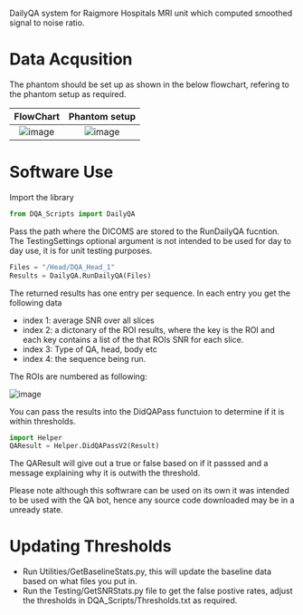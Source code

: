 DailyQA system for Raigmore Hospitals MRI unit which computed smoothed signal to noise ratio. 

# Data Acqusition
The phantom should be set up as shown in the below flowchart, refering to the phantom setup as required. 

FlowChart             |  Phantom setup
:-------------------------:|:-------------------------:
![image](https://github.com/user-attachments/assets/65ee924c-adca-45cb-90a3-8aade1e5fb91)  |  ![image](https://github.com/user-attachments/assets/1ff87615-4890-4893-a556-e3ce5501a8d4)

# Software Use 
Import the library 
```python
from DQA_Scripts import DailyQA
```

Pass the path where the DICOMS are stored to the RunDailyQA fucntion. The TestingSettings optional argument is not intended to be used for day to day use, it is for unit testing purposes.
```python
Files = "/Head/DQA_Head_1"
Results = DailyQA.RunDailyQA(Files)
```

The returned results has one entry per sequence. In each entry you get the following data 
- index 1: average SNR over all slices
- index 2: a dictonary of the ROI results, where the key is the ROI and each key contains a list of the that ROIs SNR for each slice.
- index 3: Type of QA, head, body etc
- index 4: the sequence being run.

The ROIs are numbered as following:

![image](https://github.com/user-attachments/assets/0ff4f5c0-21a8-403d-a797-232922f681dd)

You can pass the results into the DidQAPass functuion to determine if it is within thresholds.
```python
import Helper
QAResult = Helper.DidQAPassV2(Result)
```
The QAResult will give out a true or false based on if it passsed and a message explaining why it is outwith the threshold. 

Please note although this softwrare can be used on its own it was intended to be used with the QA bot, hence any source code downloaded may be in a unready state.

# Updating Thresholds
- Run Utilities/GetBaselineStats.py, this will update the baseline data based on what files you put in.
- Run the Testing/GetSNRStats.py file to get the false postive rates, adjust the thresholds in DQA_Scripts/Thresholds.txt as required. 
